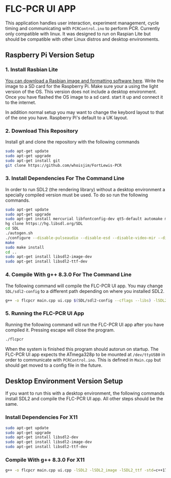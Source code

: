 # FLC-PCR UI APP

This application handles user interaction, experiment management, cycle timing and communicating with `PCRControl.ino` to perform PCR. Currently only compatible with linux. It was designed to run on Raspian Lite but should be compatible with other Linux distros and desktop environments.

## Raspberry Pi Version Setup

### 1. Install Rasbian Lite

[You can download a Rasbian image and formatting software here](https://www.raspberrypi.org/software/). Write the image to a SD card for the Raspberry Pi. Make sure your a using the light version of the OS. This version does not include a desktop environment. Once you have flashed the OS image to a sd card. start it up and connect it to the internet.

In addition normal setup you may want to change the keybord layout to that of the one you have. Raspberry Pi's default to a UK layout.

### 2. Download This Repository

Install git and clone the repository with the following commands

```sh
sudo apt-get update
sudo apt-get upgrade
sudo apt-get install git
git clone https://github.com/whoisjim/FortLewis-PCR
```

### 3. Install Dependencies For The Command Line

In order to run SDL2 (the rendering library) without a desktop environment a specially compiled version must be used. To do so run the following commands.

```sh
sudo apt-get update
sudo apt-get upgrade
sudo apt-get install mercurial libfontconfig-dev qt5-default automake mercurial libtool libfreeimage-dev libopenal-dev libpango1.0-dev libsndfile-dev libudev-dev libtiff5-dev libwebp-dev libasound2-dev libaudio-dev libxrandr-dev libxcursor-dev libxi-dev libxinerama-dev libxss-dev libesd0-dev freeglut3-dev libmodplug-dev libsmpeg-dev libjpeg-dev
hg clone https://hg.libsdl.org/SDL
cd SDL
./autogen.sh
./configure --disable-pulseaudio --disable-esd --disable-video-mir --disable-video-wayland --disable-video-opengl --host=arm-raspberry-linux-gnueabihf --prefix=/usr
make
sudo make install
cd ..
sudo apt-get install libsdl2-image-dev
sudo apt-get install libsdl2-ttf-dev
```

### 4. Compile With g++ 8.3.0 For The Command Line

The following command will compile the FLC-PCR UI app. You may change `SDL/sdl2-config` to a different path depending on where you installed SDL2.

```sh
g++ -o flcpcr main.cpp ui.cpp $(SDL/sdl2-config --cflags --libs) -lSDL2_image -lSDL2_ttf -std=c++17 -lstdc++fs -Wall
```

### 5. Running the FLC-PCR UI App

Running the following command will run the FLC-PCR UI app after you have compiled it. Pressing escape will close the program.

```sh
./flcpcr
```

When the system is finished this program should autorun on startup. The FLC-PCR UI app expects the ATmega328p to be mounted at `/dev/ttyUSB0` in order to communicate with `PCRControl.ino`. This is defined in `Main.cpp` but should get moved to a config file in the future.

## Desktop Environment Version Setup

If you want to run this with a desktop environment, the following commands install SDL2 and compile the FLC-PCR UI app. All other steps should be the same.

### Install Dependencies For X11

```sh
sudo apt-get update
sudo apt-get upgrade
sudo apt-get install libsdl2-dev
sudo apt-get install libsdl2-image-dev
sudo apt-get install libsdl2-ttf-dev
```

### Compile With g++ 8.3.0 For X11

```sh
g++ -o flcpcr main.cpp ui.cpp -lSDL2 -lSDL2_image -lSDL2_ttf -std=c++17 -lstdc++fs -Wall
```
